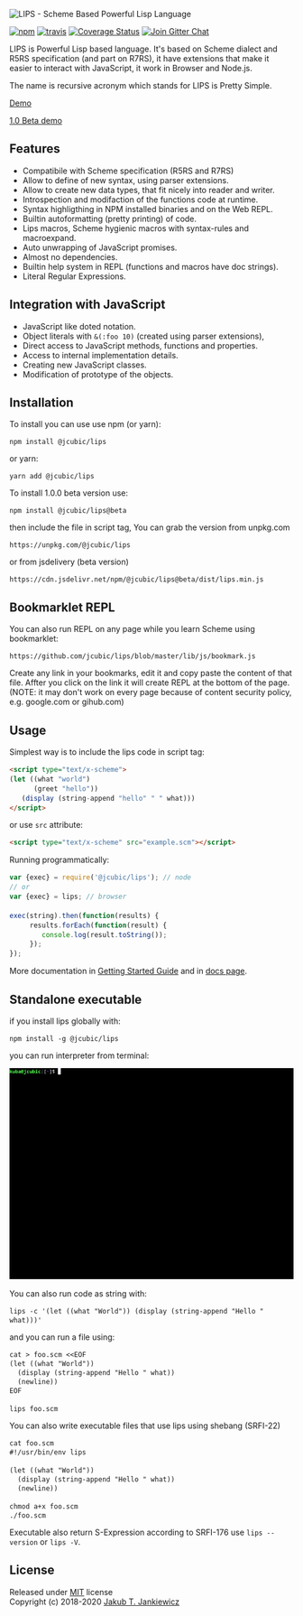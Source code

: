 ![LIPS - Scheme Based Powerful Lisp Language](https://github.com/jcubic/lips/blob/devel/assets/lips.svg?raw=true)

[![npm](https://img.shields.io/badge/npm-1.0.0%E2%80%93beta.4-blue.svg)](https://www.npmjs.com/package/@jcubic/lips)
[![travis](https://travis-ci.org/jcubic/lips.svg?branch=devel&ed355b02f13ec997c52bd86eee6593c92ffcd4e1)](https://travis-ci.org/jcubic/lips)
[![Coverage Status](https://coveralls.io/repos/github/jcubic/lips/badge.svg?branch=devel&2c48907438a7265935a7b21e6931008d)](https://coveralls.io/github/jcubic/lips?branch=devel)
[![Join Gitter Chat](https://badges.gitter.im/Join%20Chat.svg)](https://gitter.im/jcubic/lips)

LIPS is Powerful Lisp based language. It's based on Scheme dialect and R5RS
specification (and part on R7RS), it have extensions that make it easier to interact
with JavaScript, it work in Browser and Node.js.

The name is recursive acronym which stands for LIPS is Pretty Simple.

[Demo](https://jcubic.github.io/lips/#demo)

[1.0 Beta demo](https://jcubic.github.io/lips/beta.html)

## Features

* Compatibile with Scheme specification (R5RS and R7RS)
* Allow to define of new syntax, using parser extensions.
* Allow to create new data types, that fit nicely into reader and writer.
* Introspection and modifaction of the functions code at runtime.
* Syntax highligthing in NPM installed binaries and on the Web REPL.
* Builtin autoformatting (pretty printing) of code.
* Lips macros, Scheme hygienic macros with syntax-rules and macroexpand.
* Auto unwrapping of JavaScript promises.
* Almost no dependencies.
* Builtin help system in REPL (functions and macros have doc strings).
* Literal Regular Expressions.

## Integration with JavaScript

* JavaScript like doted notation.
* Object literals with `&(:foo 10)` (created using parser extensions),
* Direct access to JavaScript methods, functions and properties.
* Access to internal implementation details.
* Creating new JavaScript classes.
* Modification of prototype of the objects.

## Installation

To install you can use use npm (or yarn):

```
npm install @jcubic/lips
```

or yarn:

```
yarn add @jcubic/lips
```

To install 1.0.0 beta version use:

```
npm install @jcubic/lips@beta
```

then include the file in script tag, You can grab the version from unpkg.com

```
https://unpkg.com/@jcubic/lips
```

or from jsdelivery (beta version)

```
https://cdn.jsdelivr.net/npm/@jcubic/lips@beta/dist/lips.min.js
```

## Bookmarklet REPL


You can also run REPL on any page while you learn Scheme using bookmarklet:

```
https://github.com/jcubic/lips/blob/master/lib/js/bookmark.js
```

Create any link in your bookmarks, edit it and copy paste the content of that file.
Affter you click on the link it will create REPL at the bottom of the page.
(NOTE: it may don't work on every page because of content security policy, 
e.g. google.com or gihub.com)

## Usage


Simplest way is to include the lips code in script tag:

```html
<script type="text/x-scheme">
(let ((what "world")
      (greet "hello"))
   (display (string-append "hello" " " what)))
</script>
```

or use `src` attribute:

```html
<script type="text/x-scheme" src="example.scm"></script>
```

Running programmatically:

```javascript
var {exec} = require('@jcubic/lips'); // node
// or
var {exec} = lips; // browser

exec(string).then(function(results) {
     results.forEach(function(result) {
        console.log(result.toString());
     });
});
```

More documentation in [Getting Started Guide](https://github.com/jcubic/lips/wiki/Getting-Started) and
in [docs page](https://jcubic.github.io/lips/docs.html).

## Standalone executable

if you install lips globally with:

```
npm install -g @jcubic/lips
```

you can run interpreter from terminal:

![LIPS: Scheme interactive terminal](https://github.com/jcubic/lips/blob/devel/assets/screencast.gif?raw=true)


You can also run code as string with:

```
lips -c '(let ((what "World")) (display (string-append "Hello " what)))'
```

and you can run a file using:

```
cat > foo.scm <<EOF
(let ((what "World"))
  (display (string-append "Hello " what))
  (newline))
EOF

lips foo.scm
```

You can also write executable files that use lips using shebang (SRFI-22)

```
cat foo.scm
#!/usr/bin/env lips

(let ((what "World"))
  (display (string-append "Hello " what))
  (newline))

chmod a+x foo.scm
./foo.scm
```

Executable also return S-Expression according to SRFI-176 use `lips --version` or `lips -V`.

## License

Released under [MIT](http://opensource.org/licenses/MIT) license<br/>
Copyright (c) 2018-2020 [Jakub T. Jankiewicz](https://jcubic.pl/jakub-jankiewicz)
